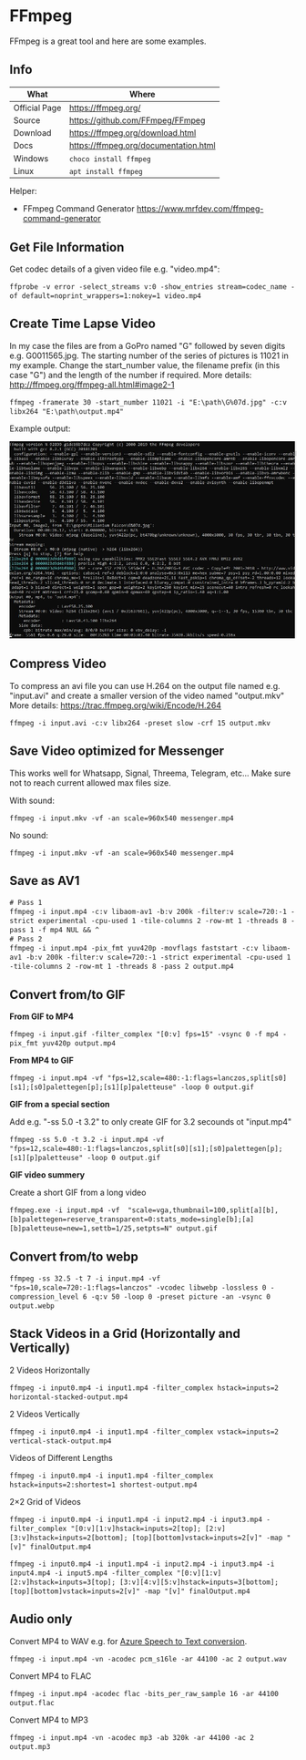 # FFmpeg

FFmpeg is a great tool and here are some examples.

## Info

|What|Where|
|-|-|
|Official Page|<https://ffmpeg.org/>|
|Source|<https://github.com/FFmpeg/FFmpeg>|
|Download|<https://ffmpeg.org/download.html>|
|Docs|<https://ffmpeg.org/documentation.html>|
|Windows|```choco install ffmpeg```|
|Linux|```apt install ffmpeg```|

Helper:

- FFmpeg Command Generator <https://www.mrfdev.com/ffmpeg-command-generator>

## Get File Information

Get codec details of a given video file e.g. "video.mp4":

```shell
ffprobe -v error -select_streams v:0 -show_entries stream=codec_name -of default=noprint_wrappers=1:nokey=1 video.mp4
```

## Create Time Lapse Video

In my case the files are from a GoPro named "G" followed by seven digits e.g. G0011565.jpg.
The starting number of the series of pictures is 11021 in my example.
Change the start_number value, the filename prefix (in this case "G") and the length of the number if required.
More details: <http://ffmpeg.org/ffmpeg-all.html#image2-1>

```shell
ffmpeg -framerate 30 -start_number 11021 -i "E:\path\G%07d.jpg" -c:v libx264 "E:\path\output.mp4"
```

Example output:

![Timelapse video using FFmpeg](_ffmpeg_timelapse.jpg)

## Compress Video

To compress an avi file you can use H.264 on the output file named e.g. "input.avi" and create a smaller version of the video named "output.mkv"
More details: <https://trac.ffmpeg.org/wiki/Encode/H.264>

```shell
ffmpeg -i input.avi -c:v libx264 -preset slow -crf 15 output.mkv
```

## Save Video optimized for Messenger

This works well for Whatsapp, Signal, Threema, Telegram, etc...
Make sure not to reach current allowed max files size.

With sound:

```shell
ffmpeg -i input.mkv -vf -an scale=960x540 messenger.mp4
```

No sound:

```shell
ffmpeg -i input.mkv -vf -an scale=960x540 messenger.mp4
```

## Save as AV1

```shell
# Pass 1
ffmpeg -i input.mp4 -c:v libaom-av1 -b:v 200k -filter:v scale=720:-1 -strict experimental -cpu-used 1 -tile-columns 2 -row-mt 1 -threads 8 -pass 1 -f mp4 NUL && ^
# Pass 2
ffmpeg -i input.mp4 -pix_fmt yuv420p -movflags faststart -c:v libaom-av1 -b:v 200k -filter:v scale=720:-1 -strict experimental -cpu-used 1 -tile-columns 2 -row-mt 1 -threads 8 -pass 2 output.mp4
```

## Convert from/to GIF

**From GIF to MP4**

```shell
ffmpeg -i input.gif -filter_complex "[0:v] fps=15" -vsync 0 -f mp4 -pix_fmt yuv420p output.mp4
```

**From MP4 to GIF**

```shell
ffmpeg -i input.mp4 -vf "fps=12,scale=480:-1:flags=lanczos,split[s0][s1];[s0]palettegen[p];[s1][p]paletteuse" -loop 0 output.gif
```

**GIF from a special section**

Add e.g. "-ss 5.0 -t 3.2" to only create GIF for 3.2 secounds ot "input.mp4"

```shell
ffmpeg -ss 5.0 -t 3.2 -i input.mp4 -vf "fps=12,scale=480:-1:flags=lanczos,split[s0][s1];[s0]palettegen[p];[s1][p]paletteuse" -loop 0 output.gif
```

**GIF video summery**

Create a short GIF from a long video

```shell
ffmpeg.exe -i input.mp4 -vf  "scale=vga,thumbnail=100,split[a][b],[b]palettegen=reserve_transparent=0:stats_mode=single[b];[a][b]paletteuse=new=1,settb=1/25,setpts=N" output.gif
```

## Convert from/to webp

```shell
ffmpeg -ss 32.5 -t 7 -i input.mp4 -vf "fps=10,scale=720:-1:flags=lanczos" -vcodec libwebp -lossless 0 -compression_level 6 -q:v 50 -loop 0 -preset picture -an -vsync 0 output.webp
```

## Stack Videos in a Grid (Horizontally and Vertically)

2 Videos Horizontally

```shell
ffmpeg -i input0.mp4 -i input1.mp4 -filter_complex hstack=inputs=2 horizontal-stacked-output.mp4
```

2 Videos Vertically

```shell
ffmpeg -i input0.mp4 -i input1.mp4 -filter_complex vstack=inputs=2 vertical-stack-output.mp4
```

Videos of Different Lengths

```shell
ffmpeg -i input0.mp4 -i input1.mp4 -filter_complex hstack=inputs=2:shortest=1 shortest-output.mp4
```

2×2 Grid of Videos

```shell
ffmpeg -i input0.mp4 -i input1.mp4 -i input2.mp4 -i input3.mp4 -filter_complex "[0:v][1:v]hstack=inputs=2[top]; [2:v][3:v]hstack=inputs=2[bottom]; [top][bottom]vstack=inputs=2[v]" -map "[v]" finalOutput.mp4
```

```shell
ffmpeg -i input0.mp4 -i input1.mp4 -i input2.mp4 -i input3.mp4 -i input4.mp4 -i input5.mp4 -filter_complex "[0:v][1:v][2:v]hstack=inputs=3[top]; [3:v][4:v][5:v]hstack=inputs=3[bottom]; [top][bottom]vstack=inputs=2[v]" -map "[v]" finalOutput.mp4
```

## Audio only

Convert MP4 to WAV e.g. for [Azure Speech to Text conversion](https://0xfab1.net/tech/azure/speech/).

```shell
ffmpeg -i input.mp4 -vn -acodec pcm_s16le -ar 44100 -ac 2 output.wav
```

Convert MP4 to FLAC

```shell
ffmpeg -i input.mp4 -acodec flac -bits_per_raw_sample 16 -ar 44100 output.flac
```

Convert MP4 to MP3

```shell
ffmpeg -i input.mp4 -vn -acodec mp3 -ab 320k -ar 44100 -ac 2 output.mp3
```
